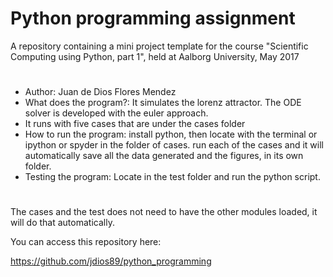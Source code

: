# Python programming assignment

A repository containing a mini project template for the
course "Scientific Computing using Python, part 1", held
at Aalborg University, May 2017

#

- Author: Juan de Dios Flores Mendez
- What does the program?: It simulates the lorenz attractor. The ODE solver is developed with the euler approach. 
- It runs with five cases that are under the cases folder
- How to run the program: install python, then locate with the terminal or ipython or spyder in the folder of cases.
                          run each of the cases and it will automatically save all the data generated and the figures,
                          in its own folder.  
- Testing the program: Locate in the test folder and run the python script. 

#

The cases and the test does not need to have the other modules loaded, it will do that automatically. 

You can access this repository here: 

https://github.com/jdios89/python_programming




